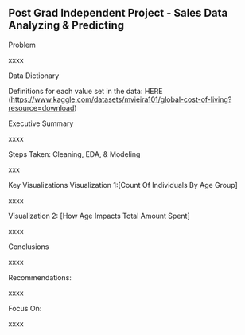 ## Post Grad Independent Project - Sales Data Analyzing & Predicting

Problem

xxxx

Data Dictionary

Definitions for each value set in the data: HERE (https://www.kaggle.com/datasets/mvieira101/global-cost-of-living?resource=download)

Executive Summary

xxxx

Steps Taken: Cleaning, EDA, & Modeling

xxx

Key Visualizations
Visualization 1:[Count Of Individuals By Age Group]

xxxx

Visualization 2: [How Age Impacts Total Amount Spent]

xxxx

Conclusions

xxxx

Recommendations:

xxxx

Focus On:

xxxx